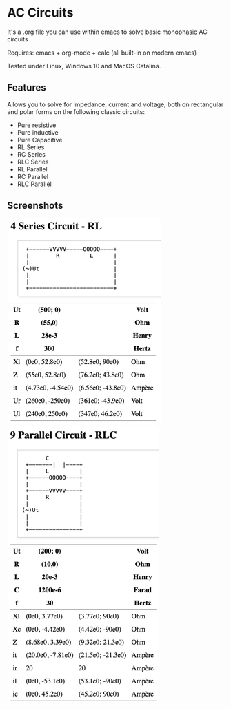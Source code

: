 # AC Circuits

It's a .org file you can use within emacs to solve basic monophasic AC circuits

Requires: emacs + org-mode + calc (all built-in on modern emacs)

Tested under Linux, Windows 10 and MacOS Catalina.

## Features
Allows you to solve for impedance, current and voltage, both on rectangular and polar forms on the following classic circuits:
- Pure resistive
- Pure inductive 
- Pure Capacitive
- RL Series
- RC Series
- RLC Series
- RL Parallel
- RC Parallel
- RLC Parallel

## Screenshots
![Example 1](img/example1.png)
![Example 2](img/example2.png)




